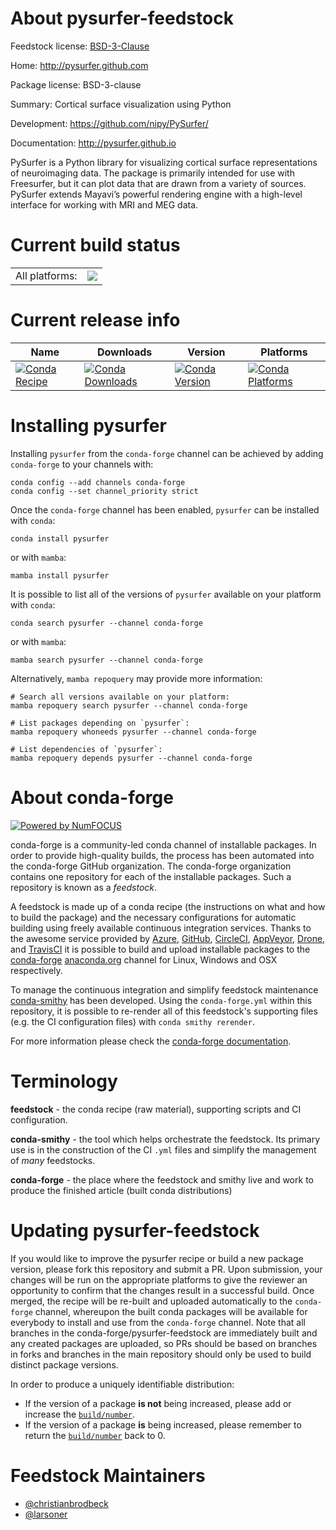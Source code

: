 About pysurfer-feedstock
========================

Feedstock license: [BSD-3-Clause](https://github.com/conda-forge/pysurfer-feedstock/blob/main/LICENSE.txt)

Home: http://pysurfer.github.com

Package license: BSD-3-clause

Summary: Cortical surface visualization using Python

Development: https://github.com/nipy/PySurfer/

Documentation: http://pysurfer.github.io

PySurfer is a Python library for visualizing cortical surface
representations of neuroimaging data. The package is primarily intended for
use with Freesurfer, but it can plot data that are drawn from a variety of
sources. PySurfer extends Mayavi’s powerful rendering engine with a
high-level interface for working with MRI and MEG data.


Current build status
====================


<table><tr><td>All platforms:</td>
    <td>
      <a href="https://dev.azure.com/conda-forge/feedstock-builds/_build/latest?definitionId=3254&branchName=main">
        <img src="https://dev.azure.com/conda-forge/feedstock-builds/_apis/build/status/pysurfer-feedstock?branchName=main">
      </a>
    </td>
  </tr>
</table>

Current release info
====================

| Name | Downloads | Version | Platforms |
| --- | --- | --- | --- |
| [![Conda Recipe](https://img.shields.io/badge/recipe-pysurfer-green.svg)](https://anaconda.org/conda-forge/pysurfer) | [![Conda Downloads](https://img.shields.io/conda/dn/conda-forge/pysurfer.svg)](https://anaconda.org/conda-forge/pysurfer) | [![Conda Version](https://img.shields.io/conda/vn/conda-forge/pysurfer.svg)](https://anaconda.org/conda-forge/pysurfer) | [![Conda Platforms](https://img.shields.io/conda/pn/conda-forge/pysurfer.svg)](https://anaconda.org/conda-forge/pysurfer) |

Installing pysurfer
===================

Installing `pysurfer` from the `conda-forge` channel can be achieved by adding `conda-forge` to your channels with:

```
conda config --add channels conda-forge
conda config --set channel_priority strict
```

Once the `conda-forge` channel has been enabled, `pysurfer` can be installed with `conda`:

```
conda install pysurfer
```

or with `mamba`:

```
mamba install pysurfer
```

It is possible to list all of the versions of `pysurfer` available on your platform with `conda`:

```
conda search pysurfer --channel conda-forge
```

or with `mamba`:

```
mamba search pysurfer --channel conda-forge
```

Alternatively, `mamba repoquery` may provide more information:

```
# Search all versions available on your platform:
mamba repoquery search pysurfer --channel conda-forge

# List packages depending on `pysurfer`:
mamba repoquery whoneeds pysurfer --channel conda-forge

# List dependencies of `pysurfer`:
mamba repoquery depends pysurfer --channel conda-forge
```


About conda-forge
=================

[![Powered by
NumFOCUS](https://img.shields.io/badge/powered%20by-NumFOCUS-orange.svg?style=flat&colorA=E1523D&colorB=007D8A)](https://numfocus.org)

conda-forge is a community-led conda channel of installable packages.
In order to provide high-quality builds, the process has been automated into the
conda-forge GitHub organization. The conda-forge organization contains one repository
for each of the installable packages. Such a repository is known as a *feedstock*.

A feedstock is made up of a conda recipe (the instructions on what and how to build
the package) and the necessary configurations for automatic building using freely
available continuous integration services. Thanks to the awesome service provided by
[Azure](https://azure.microsoft.com/en-us/services/devops/), [GitHub](https://github.com/),
[CircleCI](https://circleci.com/), [AppVeyor](https://www.appveyor.com/),
[Drone](https://cloud.drone.io/welcome), and [TravisCI](https://travis-ci.com/)
it is possible to build and upload installable packages to the
[conda-forge](https://anaconda.org/conda-forge) [anaconda.org](https://anaconda.org/)
channel for Linux, Windows and OSX respectively.

To manage the continuous integration and simplify feedstock maintenance
[conda-smithy](https://github.com/conda-forge/conda-smithy) has been developed.
Using the ``conda-forge.yml`` within this repository, it is possible to re-render all of
this feedstock's supporting files (e.g. the CI configuration files) with ``conda smithy rerender``.

For more information please check the [conda-forge documentation](https://conda-forge.org/docs/).

Terminology
===========

**feedstock** - the conda recipe (raw material), supporting scripts and CI configuration.

**conda-smithy** - the tool which helps orchestrate the feedstock.
                   Its primary use is in the construction of the CI ``.yml`` files
                   and simplify the management of *many* feedstocks.

**conda-forge** - the place where the feedstock and smithy live and work to
                  produce the finished article (built conda distributions)


Updating pysurfer-feedstock
===========================

If you would like to improve the pysurfer recipe or build a new
package version, please fork this repository and submit a PR. Upon submission,
your changes will be run on the appropriate platforms to give the reviewer an
opportunity to confirm that the changes result in a successful build. Once
merged, the recipe will be re-built and uploaded automatically to the
`conda-forge` channel, whereupon the built conda packages will be available for
everybody to install and use from the `conda-forge` channel.
Note that all branches in the conda-forge/pysurfer-feedstock are
immediately built and any created packages are uploaded, so PRs should be based
on branches in forks and branches in the main repository should only be used to
build distinct package versions.

In order to produce a uniquely identifiable distribution:
 * If the version of a package **is not** being increased, please add or increase
   the [``build/number``](https://docs.conda.io/projects/conda-build/en/latest/resources/define-metadata.html#build-number-and-string).
 * If the version of a package **is** being increased, please remember to return
   the [``build/number``](https://docs.conda.io/projects/conda-build/en/latest/resources/define-metadata.html#build-number-and-string)
   back to 0.

Feedstock Maintainers
=====================

* [@christianbrodbeck](https://github.com/christianbrodbeck/)
* [@larsoner](https://github.com/larsoner/)

